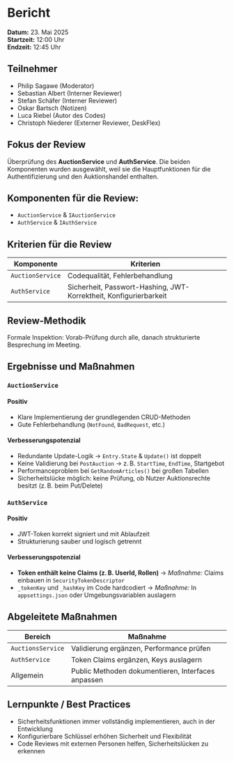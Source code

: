 # Bericht

**Datum:** 23. Mai 2025  
**Startzeit:** 12:00 Uhr  
**Endzeit:** 12:45 Uhr

## Teilnehmer

- Philip Sagawe (Moderator)
- Sebastian Albert (Interner Reviewer)
- Stefan Schäfer (Interner Reviewer)
- Oskar Bartsch (Notizen)
- Luca Riebel (Autor des Codes)
- Christoph Niederer (Externer Reviewer, DeskFlex)

## Fokus der Review

Überprüfung des **AuctionService** und **AuthService**. Die beiden Komponenten wurden ausgewählt, weil sie die Hauptfunktionen für die Authentifizierung und den Auktionshandel enthalten.

## Komponenten für die Review:

- `AuctionService` & `IAuctionService`
- `AuthService` & `IAuthService`

## Kriterien für die Review

| Komponente       | Kriterien                                                         |
| ---------------- | ----------------------------------------------------------------- |
| `AuctionService` | Codequalität, Fehlerbehandlung                                    |
| `AuthService`    | Sicherheit, Passwort-Hashing, JWT-Korrektheit, Konfigurierbarkeit |

## Review-Methodik

Formale Inspektion: Vorab-Prüfung durch alle, danach strukturierte Besprechung im Meeting.

## Ergebnisse und Maßnahmen

### `AuctionService`

#### Positiv

- Klare Implementierung der grundlegenden CRUD-Methoden
- Gute Fehlerbehandlung (`NotFound`, `BadRequest`, etc.)

#### Verbesserungspotenzial

- Redundante Update-Logik -> `Entry.State` & `Update()` ist doppelt
- Keine Validierung bei `PostAuction` -> z. B. `StartTime`, `EndTime`, Startgebot
- Performanceproblem bei `GetRandomArticles()` bei großen Tabellen
- Sicherheitslücke möglich: keine Prüfung, ob Nutzer Auktionsrechte besitzt (z. B. beim Put/Delete)

### `AuthService`

#### Positiv

- JWT-Token korrekt signiert und mit Ablaufzeit
- Strukturierung sauber und logisch getrennt

#### Verbesserungspotenzial

- **Token enthält keine Claims (z. B. UserId, Rollen)** -> _Maßnahme:_ Claims einbauen in `SecurityTokenDescriptor`
- `_tokenKey` und `_hashKey` im Code hardcodiert -> _Maßnahme:_ In `appsettings.json` oder Umgebungsvariablen auslagern

## Abgeleitete Maßnahmen

| Bereich           | Maßnahme                                           |
| ----------------- | -------------------------------------------------- |
| `AuctionsService` | Validierung ergänzen, Performance prüfen           |
| `AuthService`     | Token Claims ergänzen, Keys auslagern              |
| Allgemein         | Public Methoden dokumentieren, Interfaces anpassen |

## Lernpunkte / Best Practices

- Sicherheitsfunktionen immer vollständig implementieren, auch in der Entwicklung
- Konfigurierbare Schlüssel erhöhen Sicherheit und Flexibilität
- Code Reviews mit externen Personen helfen, Sicherheitslücken zu erkennen
